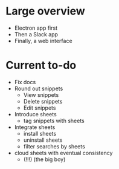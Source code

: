 # Large overview

- Electron app first
- Then a Slack app
- Finally, a web interface

# Current to-do

- Fix docs
- Round out snippets
	- View snippets
	- Delete snippets
	- Edit snippets
- Introduce sheets
	- tag snippets with sheets
- Integrate sheets
	- install sheets
	- uninstall sheets
	- filter searches by sheets
- cloud sheets with eventual consistency
	- (!!!) (the big boy)

